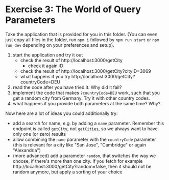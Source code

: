# Exercise 3: The World of Query Parameters

Take the application that is provided for you in this folder. (You can even just copy all files in the folder, run `npm i` followed by `npm run start` or `npm run dev` depending on your preferences and setup).

1. start the application and try it out
    - check the result of http://localhost:3000/getCity
        - check it again :D
    - check the result of http://localhost:3000/getCity?cityID=3069
    - what happens if you try http://localhost:3000/getCity?countryCode=DEU
2. read the code after you have tried it. Why did it fail?
3. implement the code that makes `?countryCode=DEU` work, such that you get a random city from Germany. Try it with other country codes.
4. what happens if you provide both parameters at the same time? Why?

Now here are a lot of ideas you could additionally try:

-   add a search for name, e.g. by adding a `name` parameter. Remember this endpoint is called `getCity`, not `getCities`, so we always want to have only one (or zero) results
-   allow combining the `name` parameter with the `countryCode` parameter (this is relevant for a city like "San Jose", "Cambridge" or again "Alexandria")
-   (more advanced) add a parameter `random`, that switches the way we choose, if there's more than one city. If you fetch for example http://localhost:3000/getCity?random=false, then it should not be random anymore, but apply a sorting of your choice
